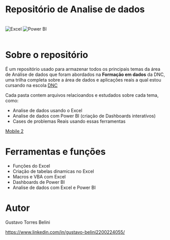 # Repositório de Analise de dados

<div style= 'display: inline_block'><br/>
    <img alt='Excel' src='https://img.shields.io/badge/Microsoft_Excel-217346?style=for-the-badge&logo=microsoft-excel&logoColor=white'>
    <img alt='Power BI' src='https://img.shields.io/badge/power_bi-F2C811?style=for-the-badge&logo=powerbi&logoColor=black'>


</div><br>



# Sobre o repositório

É um repositório usado para armazenar todos os principais temas da área de Análise de dados que foram abordados na **Formação em dados** da DNC, uma trilha completa sobre a área de dados e aplicações reais a qual estou cursando na escola [DNC](https://www.escoladnc.com.br/ "Site da DNC")

Cada pasta contem arquivos relacioandos e estudados sobre cada tema, como:
- Analise de dados usando o Excel
- Analise de dados com Power BI (criação de Dashboards interatívos)
- Cases de problemas Reais usando essas ferramentas

[Mobile 2](https://github.com/acenelio/assets/raw/main/sds1/mobile2.png)

# Ferramentas e funções

- Funções do Excel
- Criação de tabelas dinamicas no Excel
- Macros e VBA com Excel
- Dashboards de Power BI
- Analise de dados com Excel e Power BI


# Autor

Gustavo Torres Belini

https://www.linkedin.com/in/gustavo-belini2200224055/

